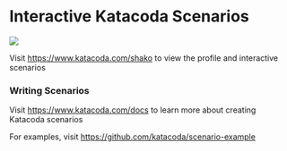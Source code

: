# Interactive Katacoda Scenarios

[![](http://shields.katacoda.com/katacoda/shako/count.svg)](https://www.katacoda.com/shako "Get your profile on Katacoda.com")

Visit https://www.katacoda.com/shako to view the profile and interactive scenarios

### Writing Scenarios
Visit https://www.katacoda.com/docs to learn more about creating Katacoda scenarios

For examples, visit https://github.com/katacoda/scenario-example
